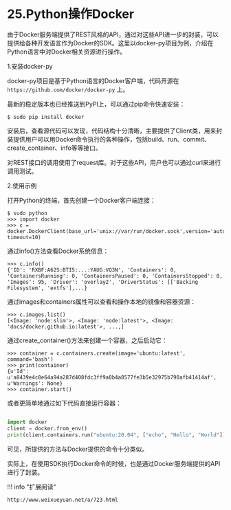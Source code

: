 # 25.Python操作Docker


由于Docker服务端提供了REST风格的API，通过对这些API进一步的封装，可以提供给各种开发语言作为Docker的SDK。这里以docker-py项目为例，介绍在Python语言中对Docker相关资源进行操作。


1.安装docker-py

docker-py项目是基于Python语言的Docker客户端，代码开源在`https://github.com/docker/docker-py` 上。

最新的稳定版本也已经推送到PyPI上，可以通过pip命令快速安装：
```shell
$ sudo pip install docker
```

安装后，查看源代码可以发现，代码结构十分清晰，主要提供了Client类，用来封装提供用户可以用Docker命令执行的各种操作，包括build、run、commit、create_container、info等等接口。

对REST接口的调用使用了request库。对于这些API，用户也可以通过curl来进行调用测试。

2.使用示例

打开Python的终端，首先创建一个Docker客户端连接：
```shell
$ sudo python
>>> import docker
>>> c = docker.DockerClient(base_url='unix://var/run/docker.sock',version='auto', timeout=10)
```

通过info()方法查看Docker系统信息：
```shell
>>> c.info()
{'ID': 'RXBF:A62S:BTI5:...:YAUG:VQ3N', 'Containers': 0, 'ContainersRunning': 0, 'ContainersPaused': 0, 'ContainersStopped': 0, 'Images': 95, 'Driver': 'overlay2', 'DriverStatus': [['Backing Filesystem', 'extfs'],...}
```

通过images和containers属性可以查看和操作本地的镜像和容器资源：
```shell
>>> c.images.list()
[<Image: 'node:slim'>, <Image: 'node:latest'>, <Image: 'docs/docker.github.io:latest'>, ...,]
```

通过create_container()方法来创建一个容器，之后启动它：
```shell
>>> container = c.containers.create(image='ubuntu:latest', command='bash')
>>> print(container)
{u'Id': u'a8439e4c8e64a94a287d408fdc3ff9a0b4a8577fe3b5e32975b790afb41414af', u'Warnings': None}
>>> container.start()
```

或者更简单地通过如下代码直接运行容器：
```python

import docker
client = docker.from_env()
print(client.containers.run("ubuntu:20.04", ["echo", "Hello", "World"]))
```
可见，所提供的方法与Docker提供的命令十分类似。

实际上，在使用SDK执行Docker命令的时候，也是通过Docker服务端提供的API进行了封装。



!!! info "扩展阅读"


    http://www.weixueyuan.net/a/723.html